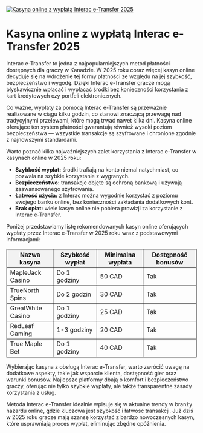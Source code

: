 [![Kasyna online z wypłatą Interac e-Transfer 2025](https://123-caf.pages.dev/gitsignup.png)](https://vrmoo.ru/Bt82HjjY)

<h1>Kasyna online z wypłatą Interac e-Transfer 2025</h1> <p>Interac e-Transfer to jedna z najpopularniejszych metod płatności dostępnych dla graczy w Kanadzie. W 2025 roku coraz więcej kasyn online decyduje się na wdrożenie tej formy płatności ze względu na jej szybkość, bezpieczeństwo i wygodę. Dzięki Interac e-Transfer gracze mogą błyskawicznie wpłacać i wypłacać środki bez konieczności korzystania z kart kredytowych czy portfeli elektronicznych.</p> <p>Co ważne, wypłaty za pomocą Interac e-Transfer są przeważnie realizowane w ciągu kilku godzin, co stanowi znaczącą przewagę nad tradycyjnymi przelewami, które mogą trwać nawet kilka dni. Kasyna online oferujące ten system płatności gwarantują również wysoki poziom bezpieczeństwa — wszystkie transakcje są szyfrowane i chronione zgodnie z najnowszymi standardami.</p> <p>Warto poznać kilka najważniejszych zalet korzystania z Interac e-Transfer w kasynach online w 2025 roku:</p> <ul>   <li><strong>Szybkość wypłat:</strong> środki trafiają na konto niemal natychmiast, co pozwala na szybkie korzystanie z wygranych.</li>   <li><strong>Bezpieczeństwo:</strong> transakcje objęte są ochroną bankową i używają zaawansowanego szyfrowania.</li>   <li><strong>Łatwość użycia:</strong> z Interac można wygodnie korzystać z poziomu swojego banku online, bez konieczności zakładania dodatkowych kont.</li>   <li><strong>Brak opłat:</strong> wiele kasyn online nie pobiera prowizji za korzystanie z Interac e-Transfer.</li> </ul> <p>Poniżej przedstawiamy listę rekomendowanych kasyn online oferujących wypłaty przez Interac e-Transfer w 2025 roku wraz z podstawowymi informacjami:</p> <table border="1" cellpadding="8" cellspacing="0" style="border-collapse: collapse; width: 100%; max-width: 700px;">   <thead>     <tr style="background-color: #f2f2f2;">       <th>Nazwa kasyna</th>       <th>Szybkość wypłat</th>       <th>Minimalna wypłata</th>       <th>Dostępność bonusów</th>     </tr>   </thead>   <tbody>     <tr>       <td>MapleJack Casino</td>       <td>Do 1 godziny</td>       <td>50 CAD</td>       <td>Tak</td>     </tr>     <tr>       <td>TrueNorth Spins</td>       <td>Do 2 godzin</td>       <td>30 CAD</td>       <td>Tak</td>     </tr>     <tr>       <td>GreatWhite Casino</td>       <td>Do 1 godziny</td>       <td>25 CAD</td>       <td>Tak</td>     </tr>     <tr>       <td>RedLeaf Gaming</td>       <td>1-3 godziny</td>       <td>20 CAD</td>       <td>Tak</td>     </tr>     <tr>       <td>True Maple Bet</td>       <td>Do 1 godziny</td>       <td>40 CAD</td>       <td>Tak</td>     </tr>   </tbody> </table> <p>Wybierając kasyna z obsługą Interac e-Transfer, warto zwrócić uwagę na dodatkowe aspekty, takie jak wsparcie klienta, dostępność gier oraz warunki bonusów. Najlepsze platformy dbają o komfort i bezpieczeństwo graczy, oferując nie tylko szybkie wypłaty, ale także transparentne zasady korzystania z usług.</p> <p>Metoda Interac e-Transfer idealnie wpisuje się w aktualne trendy w branży hazardu online, gdzie kluczowa jest szybkość i łatwość transakcji. Już dziś w 2025 roku gracze mają szansę korzystać z bardzo nowoczesnych kasyn, które usprawniają proces wypłat, eliminując zbędne opóźnienia.</p>